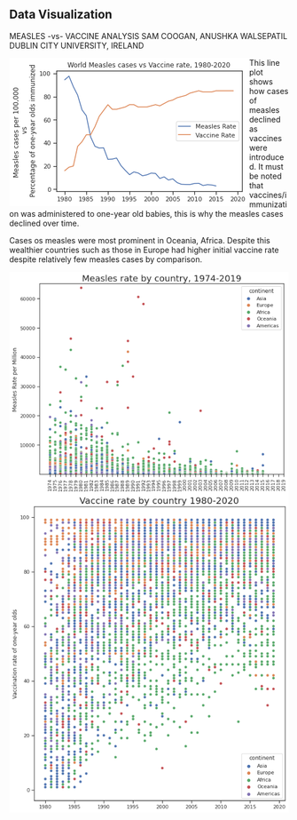 ## Data Visualization 

MEASLES -vs- VACCINE ANALYSIS 
SAM COOGAN, ANUSHKA WALSEPATIL 
DUBLIN CITY UNIVERSITY, IRELAND 

<img align="left" src="res/world_measles_vs_vaccine.png"/>


This line plot shows how cases of measles declined as vaccines were introduced. 
It must be noted that vaccines/immunization was administered to one-year old babies, this is why the measles cases declined over time. 
<br>

Cases os measles were most prominent in Oceania, Africa. Despite this wealthier countries such as those in Europe had higher initial vaccine rate despite relatively few measles cases by comparison.

<img align="right" src="res/measles_by_country.png"/>

<br>
<img align="left" src="res/vaccine_by_country.png"/>
</p>
